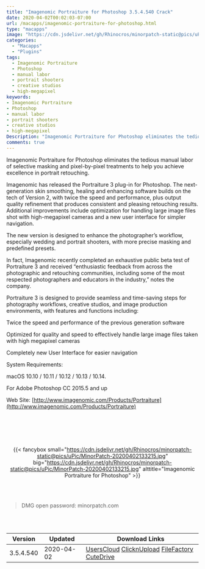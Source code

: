 ```yaml
---
title: "Imagenomic Portraiture for Photoshop 3.5.4.540 Crack"
date: 2020-04-02T00:02:03-07:00
url: /macapps/imagenomic-portraiture-for-photoshop.html
type: "macapps"
image: "https://cdn.jsdelivr.net/gh/Rhinocros/minorpatch-static@pics/uPic/bXjP4F.png"
categories:
  - "Macapps"
  - "Plugins"
tags:
  - Imagenomic Portraiture
  - Photoshop
  - manual labor
  - portrait shooters
  - creative studios
  - high-megapixel
keywords:
- Imagenomic Portraiture
- Photoshop
- manual labor
- portrait shooters
- creative studios
- high-megapixel
Description: "Imagenomic Portraiture for Photoshop eliminates the tedious manual labor of selective masking and pixel-by-pixel treatments to help you achieve excellence in portrait retouching."
comments: true
---
```


Imagenomic Portraiture for Photoshop eliminates the tedious manual labor of selective masking and pixel-by-pixel treatments to help you achieve excellence in portrait retouching.

Imagenomic has released the Portraiture 3 plug-in for Photoshop. The next-generation skin smoothing, healing and enhancing software builds on the tech of Version 2, with twice the speed and performance, plus output quality refinement that produces consistent and pleasing retouching results. Additional improvements include optimization for handling large image files shot with high-megapixel cameras and a new user interface for simpler navigation.

The new version is designed to enhance the photographer’s workflow, especially wedding and portrait shooters, with more precise masking and predefined presets.

In fact, Imagenomic recently completed an exhaustive public beta test of Portraiture 3 and received “enthusiastic feedback from across the photographic and retouching communities, including some of the most respected photographers and educators in the industry,” notes the company.

Portraiture 3 is designed to provide seamless and time-saving steps for photography workflows, creative studios, and image production environments, with features and functions including:

Twice the speed and performance of the previous generation software

Optimized for quality and speed to effectively handle large image files taken with high megapixel cameras

Completely new User Interface for easier navigation

System Requirements:

macOS 10.10 / 10.11 / 10.12 / 10.13 / 10.14.

For Adobe Photoshop CC 2015.5 and up

Web Site: [http://www.imagenomic.com/Products/Portraiture](http://www.imagenomic.com/Products/Portraiture)

<br/>
<br/>
<script async src="https://pagead2.googlesyndication.com/pagead/js/adsbygoogle.js"></script>
<ins class="adsbygoogle"
     style="display:block; text-align:center;"
     data-ad-layout="in-article"
     data-ad-format="fluid"
     data-ad-client="ca-pub-8746275014476192"
     data-ad-slot="5144997159"></ins>
<script>
     (adsbygoogle = window.adsbygoogle || []).push({});
</script>
<br/>
<br/>


<center>

{{< fancybox small="https://cdn.jsdelivr.net/gh/Rhinocros/minorpatch-static@pics/uPic/MinorPatch-20200402133215.jpg" big="https://cdn.jsdelivr.net/gh/Rhinocros/minorpatch-static@pics/uPic/MinorPatch-20200402133215.jpg" alttitle="Imagenomic Portraiture for Photoshop" >}}

</center>

<br/>
<br/>


> DMG open password: minorpatch.com

<br/>

<br/>
<div id="history_version" class="history_version">

| Version | Updated | Download Links |
| ---- | ---- | ---- |
| 3.5.4.540 | 2020-04-02 | [UsersCloud](https://ouo.io/QsTYWGU)   [ClicknUpload](https://ouo.io/uEd7xEG)   [FileFactory](https://ouo.io/J5e7cW)   [CuteDrive](https://ouo.io/u9DdEee) |

</div>

